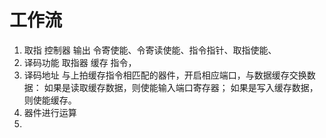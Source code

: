 
# 工作流
1. 取指 控制器 输出 令寄使能、令寄读使能、指令指针、取指使能、
2. 译码功能 取指器 缓存 指令，
3. 译码地址 与上拍缓存指令相匹配的器件，开启相应端口，与数据缓存交换数据：
        如果是读取缓存数据，则使能输入端口寄存器；
        如果是写入缓存数据，则使能缓存。
4. 器件进行运算
5. 
